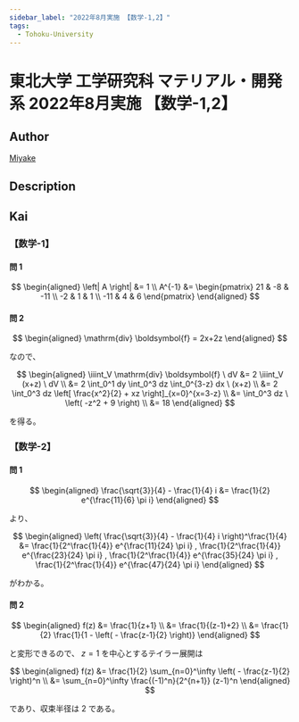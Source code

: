 ```yaml
---
sidebar_label: "2022年8月実施 【数学-1,2】"
tags:
  - Tohoku-University
---
```

# 東北大学 工学研究科 マテリアル・開発系 2022年8月実施 【数学-1,2】

## **Author**
[Miyake](https://miyake.github.io/exams/index.html)

## **Description**

## **Kai**
### 【数学-1】
#### 問 1

$$
\begin{aligned}
\left| A \right| &= 1
\\
A^{-1} &= \begin{pmatrix} 21 & -8 & -11 \\ -2 & 1 & 1 \\ -11 & 4 & 6 \end{pmatrix}
\end{aligned}
$$

#### 問 2

$$
\begin{aligned}
\mathrm{div} \boldsymbol{f} = 2x+2z
\end{aligned}
$$

なので、

$$
\begin{aligned}
\iiint_V \mathrm{div} \boldsymbol{f} \ dV
&= 2 \iiint_V (x+z) \ dV
\\
&= 2 \int_0^1 dy \int_0^3 dz \int_0^{3-z} dx \ (x+z)
\\
&= 2 \int_0^3 dz \left[ \frac{x^2}{2} + xz \right]_{x=0}^{x=3-z}
\\
&= \int_0^3 dz \ \left( -z^2 + 9 \right)
\\
&= 18
\end{aligned}
$$

を得る。

### 【数学-2】
#### 問 1

$$
\begin{aligned}
\frac{\sqrt{3}}{4} - \frac{1}{4} i
&= \frac{1}{2} e^{\frac{11}{6} \pi i}
\end{aligned}
$$

より、

$$
\begin{aligned}
\left( \frac{\sqrt{3}}{4} - \frac{1}{4} i \right)^\frac{1}{4}
&= \frac{1}{2^\frac{1}{4}} e^{\frac{11}{24} \pi i}
, \frac{1}{2^\frac{1}{4}} e^{\frac{23}{24} \pi i}
, \frac{1}{2^\frac{1}{4}} e^{\frac{35}{24} \pi i}
, \frac{1}{2^\frac{1}{4}} e^{\frac{47}{24} \pi i}
\end{aligned}
$$

がわかる。

#### 問 2

$$
\begin{aligned}
f(z)
&= \frac{1}{z+1}
\\
&= \frac{1}{(z-1)+2}
\\
&= \frac{1}{2} \frac{1}{1 - \left( - \frac{z-1}{2} \right)}
\end{aligned}
$$

と変形できるので、 $z=1$ を中心とするテイラー展開は

$$
\begin{aligned}
f(z)
&= \frac{1}{2} \sum_{n=0}^\infty \left( - \frac{z-1}{2} \right)^n
\\
&= \sum_{n=0}^\infty \frac{(-1)^n}{2^{n+1}} (z-1)^n
\end{aligned}
$$

であり、収束半径は $2$ である。